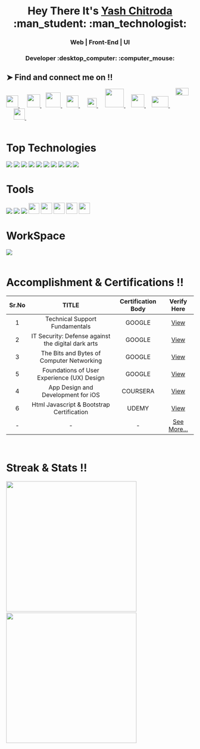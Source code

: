 

<h1 align="center">Hey There It's <a href="https://github.com/yashchitroda">Yash Chitroda</a> :man_student: :man_technologist:</h1>
<h3 align="center">Web | Front-End | UI </h3>
<h3 align="center">Developer :desktop_computer: :computer_mouse:</h3>

<!--
## ➤ Impact
<p align="left"> <img width="112px" src="https://komarev.com/ghpvc/?username=yashchitroda&label=Profile%20views&color=0000A3&style=box"/> </p><br>
-->

## ➤ Find and connect me on !!
<div align="left">
<a href="https://www.linkedin.com/in/yash-chitroda-82b8a0210/">
  <img  width="32px" src="https://cdn4.iconfinder.com/data/icons/social-messaging-ui-color-shapes-2-free/128/social-linkedin-circle-512.png" />
</a> &nbsp;&nbsp;&nbsp;&nbsp;
  
<a href="https://github.com/yashchitroda">
  <img width="35px" src="https://cdn3.iconfinder.com/data/icons/popular-services-brands/512/github-512.png" />
</a>&nbsp;&nbsp;
    <a href="https://gitlab.com/yashchitroda">
  <img width="40px" src="https://about.gitlab.com/images/press/logo/png/gitlab-icon-rgb.png" />
</a>&nbsp;&nbsp;

<a href="https://stackoverflow.com/users/13858444/yash-chitroda">
  <img   width="32px" src="https://upload.wikimedia.org/wikipedia/commons/thumb/e/ef/Stack_Overflow_icon.svg/768px-Stack_Overflow_icon.svg.png" />
</a>&nbsp;&nbsp;&nbsp;&nbsp;

<a href="https://apple.stackexchange.com/users/432398/yash-chitroda">
  <img   width="25px" src="https://icon-library.com/images/command-512.png" />
</a>&nbsp;&nbsp;&nbsp;&nbsp;

<a href="https://ux.stackexchange.com/users/151550/yash-chitroda">
  <img   width="50px" src="https://i.stack.imgur.com/y56qf.png" />
</a>&nbsp;&nbsp;&nbsp;

  
  
<a href="https://discussions.apple.com/profile/Yashchitroda">
  <img  width="35px" src="https://i.imgur.com/2BMRxAG.png" />
</a> &nbsp;&nbsp;&nbsp;

<a href="https://www.hackerrank.com/yashchitroda">
  <img   width="45px" height="30" src="https://res.cloudinary.com/practicaldev/image/fetch/s--qp9lxuMs--/c_imagga_scale,f_auto,fl_progressive,h_900,q_auto,w_1600/https://dev-to-uploads.s3.amazonaws.com/uploads/articles/rk4gt0qay4owv4j1cypo.png" />
</a>&nbsp;&nbsp;&nbsp;

<a href="https://developers.google.com/profile/u/111371663905138614049">
  <img style="position: relative; top: -32px;" width="35px" height="20" src="https://i.imgur.com/SGSkD0B.png" />
</a>&nbsp;&nbsp;&nbsp;&nbsp;
  

  

<a href="https://twitter.com/yashhchitroda">
  <img  width="30px" src="https://www.freepnglogos.com/uploads/twitter-logo-png/twitter-logo-vector-png-clipart-1.png" />
</a>&nbsp;&nbsp;&nbsp;&nbsp;
  
</div>


<br/>

<h1>Top Technologies</h1>
<div align="left">
<a href="https://www.java.com/en/download/help/whatis_java.html"><img src="https://img.shields.io/badge/Java-ED8B00?style=for-the-badge&logo=java&logoColor=white"></img></a>
<a href="https://www.programiz.com/c-programming/c-keywords-identifier"><img src="https://img.shields.io/badge/C-00599C?style=for-the-badge&logo=c&logoColor=white"></img></a>
<a href="https://www.programiz.com/cpp-programming"><img src="https://img.shields.io/badge/C%2B%2B-00599C?style=for-the-badge&logo=c%2B%2B&logoColor=white"></img></a>
<a href="https://developer.apple.com/swift/"><img src="https://img.shields.io/badge/Swift-FA7343?style=for-the-badge&logo=swift&logoColor=white"></img></a>
<a href="https://www.python.org"><img src="https://img.shields.io/badge/Python-FFD43B?style=for-the-badge&logo=python&logoColor=darkgreen"></img></a>
<a href="https://www.javascript.com"><img src="https://img.shields.io/badge/JavaScript-F7DF1E?style=for-the-badge&logo=javascript&logoColor=black"></img></a>
<a href="https://jquery.com"><img src="https://img.shields.io/badge/jQuery-0769AD?style=for-the-badge&logo=jquery&logoColor=white"></img></a>
<a href="https://www.w3schools.com/html/"><img src="https://img.shields.io/badge/HTML5-E34F26?style=for-the-badge&logo=html5&logoColor=white"></img></a>
<a href="https://www.w3schools.com/css/"><img src="https://img.shields.io/badge/CSS3-1572B6?style=for-the-badge&logo=css3&logoColor=white"></img></a>
<a href="https://getbootstrap.com"><img src="https://img.shields.io/badge/Bootstrap-563D7C?style=for-the-badge&logo=bootstrap&logoColor=white"></img></a>
</div>

<h1>Tools</h1>
<div align="left">
<a href="https://www.sublimetext.com/download"><img src="https://img.shields.io/badge/sublime_text-%23575757.svg?&style=for-the-badge&logo=sublime-text&logoColor=important"></img></a>
<a href="https://code.visualstudio.com/download"><img src="https://img.shields.io/badge/Visual_Studio_Code-0078D4?style=for-the-badge&logo=visual%20studio%20code&logoColor=white"></img></a>
<a href="https://www.apple.com/safari/"><img src="https://img.shields.io/badge/Safari-FF1B2D?style=for-the-badge&logo=Safari&logoColor=white"></img></a>
<a href="https://developer.apple.com/xcode/"><img src="https://img.shields.io/badge/Xcode-007ACC?style=flat-square&logo=Xcode&logoColor=white" height="29"></img></a>
<a href="https://developer.android.com/studio?gclid=Cj0KCQjwl_SHBhCQARIsAFIFRVU1Wcx1PNPxz3Gz827pBL7eeeUWcRD95hWlvS2nEiQcbEfC4ddeT4MaAooPEALw_wcB&gclsrc=aw.ds"><img src="https://img.shields.io/badge/Android_Studio-3DDC84?style=for-the-badge&logo=android-studio&logoColor=white" height="30"></img></a>
<a href="https://dev.mysql.com/downloads/installer/"><img src="https://img.shields.io/badge/MySQL-00000F?style=for-the-badge&logo=mysql&logoColor=white" height="30"></img></a>
<a href="https://unity3d.com/get-unity/download"><img src="https://img.shields.io/badge/Unity-100000?style=for-the-badge&logo=unity&logoColor=white" height="30"></img></a>
<a href="https://github.com"><img src="https://img.shields.io/badge/GitHub-100000?style=for-the-badge&logo=github&logoColor=white" height="30"></img></a>
</div>

<h1>WorkSpace</h1>
<div align="left">
<a href="https://www.apple.com/macbook-air/"><img src="https://img.shields.io/badge/Apple-MacBook_Air-999999?style=for-the-badge&logo=apple&logoColor=white"></img></a>
</div>
<br/>
<h1>Accomplishment & Certifications !!</h1>
 
|        Sr.No  |         TITLE | Certification Body | Verify Here          |
| :-------------: | :-------------: | :-------------: | :-------------: | 
|   1  | Technical Support Fundamentals |    GOOGLE |  <a href="https://www.coursera.org/account/accomplishments/verify/25GSNC63G5SB">View</a>  |
|   2  | IT Security: Defense against the digital dark arts  | GOOGLE |  <a href="https://www.coursera.org/account/accomplishments/verify/JR4ERK6JP4CU">View</a>  |
|   3  | The Bits and Bytes of Computer Networking  | GOOGLE | <a href="https://www.coursera.org/account/accomplishments/verify/E359L2B9X2RP">View</a>  |
|   5  | Foundations of User Experience (UX) Design | GOOGLE   | <a href="https://www.coursera.org/account/accomplishments/verify/8UXTFSCSWSS5">View</a>  |
|   4  | App Design and Development for iOS |  COURSERA   | <a href="https://www.coursera.org/account/accomplishments/verify/YDCLZ2A9J9ER">View</a>  |
|   6  | Html Javascript & Bootstrap Certification  | UDEMY  | <a href="https://www.udemy.com/certificate/UC-6830cec0-219f-4b69-bcc0-9fad9cb3ecb8/">View</a>  |
|  -   |  - | -  | <a href="https://github.com/yashchitroda/Accomplishments">See More...</a>  |


<br/>


<h1>Streak & Stats !!</h1>
<div>
<img src="http://github-readme-streak-stats.herokuapp.com?user=yashchitroda&theme=blue-green&hide_border=true" width="350"> &nbsp; &nbsp; &nbsp; &nbsp; &nbsp;
<img src="https://github-readme-stats.vercel.app/api?username=yashchitroda&count_private=true&show_icons=true&theme=blue-green&hide_border=true" width="350">
</div>
 
<!-- <a href="https://stackoverflow.com/users/13858444/yash-chitroda" target="_blank">
<img alt="Stack overflow"
src="https://stackoverflow-badge.vercel.app/?userID=13858444 "width="255"  />
</a> -->
